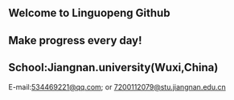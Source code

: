 ## Welcome to Linguopeng Github  
##  Make progress every day!
## School:Jiangnan.university(Wuxi,China)
E-mail:534469221@qq.com; or
7200112079@stu.jiangnan.edu.cn



